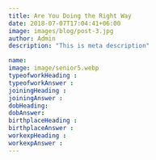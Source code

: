 ```yaml
---
title: Are You Doing the Right Way
date: 2018-07-07T17:04:41+06:00
image: images/blog/post-3.jpg
author: Admin
description: "This is meta description"

name: 
image: image/senior5.webp
typeofworkHeading : 
typeofworkAnswer : 
joiningHeading : 
joiningAnswer : 
dobHeading: 
dobAnswer:
birthplaceHeading :
birthplaceAnswer :
workexpHeading :
workexpAnswer :  
---
```


##### 

###### 

##### 

###### 
&nbsp;
